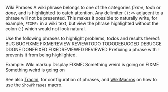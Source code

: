 Wiki Phrases
A wiki phrase belongs to one of the categories *fixme*, *todo* or *done*,
and is highlighted to catch attention. Any delimiter `():<>` adjacent to a
phrase will not be presented. This makes it possible to naturally write, for
example, `FIXME:` in a wiki text, but view the phrase highlighted without the
colon (`:`) which would not look natural.

Use the following phrases to highlight problems, todos and results thereof:
BUG BUGFIXME FIXMEREVIEW REVIEWTODO TODODEBUGGED DEBUGGEDDONE DONEFIXED FIXEDREVIEWED REVIEWED
Prefixing a phrase with `!` prevents it from being highlighted.

Example:
 Wiki markup  Display 
FIXME: Something weird is going on
FIXME Something weird is going on 

See also [TracIni](trac-ini#), for configuration of phrases,
and [WikiMacros](wiki-macros#) on how to use the `ShowPhrases`
macro.
